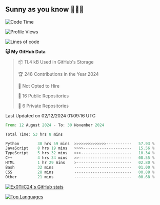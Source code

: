 ## Sunny as you know 🫨🫨👋

<!--START_SECTION:waka-->
![Code Time](http://img.shields.io/badge/Code%20Time-53%20hrs%2030%20mins-blue)

![Profile Views](http://img.shields.io/badge/Profile%20Views-3-blue)

![Lines of code](https://img.shields.io/badge/From%20Hello%20World%20I%27ve%20Written-201.9%20thousand%20lines%20of%20code-blue)

**🐱 My GitHub Data** 

> 📦 11.4 kB Used in GitHub's Storage 
 > 
> 🏆 248 Contributions in the Year 2024
 > 
> 🚫 Not Opted to Hire
 > 
> 📜 16 Public Repositories 
 > 
> 🔑 6 Private Repositories 
 > 

 Last Updated on 02/12/2024 01:09:16 UTC
<!--END_SECTION:waka-->

<!--START_SECTION:code-->

```rust
From: 12 August 2024 - To: 30 November 2024

Total Time: 53 hrs 8 mins

Python        30 hrs 59 mins  >>>>>>>>>>>>>>-----------   57.93 %
JavaScript    8 hrs 19 mins   >>>>---------------------   15.56 %
TypeScript    5 hrs 32 mins   >>>----------------------   10.34 %
C++           4 hrs 34 mins   >>-----------------------   08.55 %
HTML          1 hr 29 mins    >------------------------   02.80 %
Bash          32 mins         -------------------------   01.00 %
CSS           28 mins         -------------------------   00.88 %
Other         21 mins         -------------------------   00.68 %
```

<!--END_SECTION:code-->
<a href="http://www.github.com/Ex0TiiC24"><img src="https://github-readme-stats.vercel.app/api?username=Ex0TiiC24&show_icons=true&hide=&count_private=true&title_color=0891b2&text_color=ffffff&icon_color=0891b2&bg_color=1c1917&hide_border=true&show_icons=true" alt="Ex0TiiC24's GitHub stats" /></a>

<a href="https://github.com/Ex0TiiC24" align="left"><img src="https://github-readme-stats.vercel.app/api/top-langs/?username=Ex0TiiC24&langs_count=10&title_color=0891b2&text_color=ffffff&icon_color=0891b2&bg_color=1c1917&hide_border=true&locale=en&custom_title=Top%20%Languages" alt="Top Languages" /></a>

